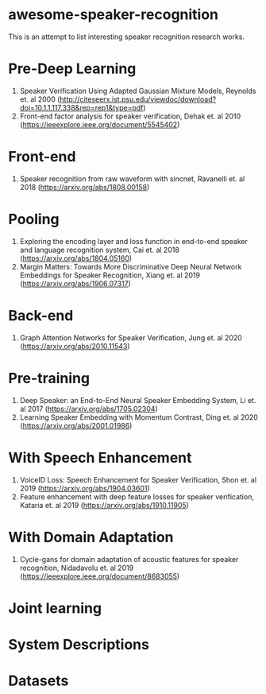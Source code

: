 # awesome-speaker-recognition
This is an attempt to list interesting speaker recognition research works.

# Pre-Deep Learning
1. Speaker Verification Using Adapted Gaussian Mixture Models, Reynolds et. al 2000 (http://citeseerx.ist.psu.edu/viewdoc/download?doi=10.1.1.117.338&rep=rep1&type=pdf)
2. Front-end factor analysis for speaker verification, Dehak et. al 2010 (https://ieeexplore.ieee.org/document/5545402)

# Front-end
1. Speaker recognition from raw waveform with sincnet, Ravanelli et. al 2018 (https://arxiv.org/abs/1808.00158)

# Pooling
1. Exploring the encoding layer and loss function in end-to-end speaker and language recognition system, Cai et. al 2018 (https://arxiv.org/abs/1804.05160)
2. Margin Matters: Towards More Discriminative Deep Neural Network Embeddings for Speaker Recognition, Xiang et. al 2019 (https://arxiv.org/abs/1906.07317)

# Back-end
1. Graph Attention Networks for Speaker Verification, Jung et. al 2020 (https://arxiv.org/abs/2010.11543)

# Pre-training
1. Deep Speaker: an End-to-End Neural Speaker Embedding System, Li et. al 2017 (https://arxiv.org/abs/1705.02304)
2. Learning Speaker Embedding with Momentum Contrast, Ding et. al 2020 (https://arxiv.org/abs/2001.01986)

# With Speech Enhancement
1. VoiceID Loss: Speech Enhancement for Speaker Verification, Shon et. al 2019 (https://arxiv.org/abs/1904.03601)
2. Feature enhancement with deep feature losses for speaker verification, Kataria et. al 2019 (https://arxiv.org/abs/1910.11905) 

# With Domain Adaptation
1. Cycle-gans for domain adaptation of acoustic features for speaker recognition, Nidadavolu et. al 2019 (https://ieeexplore.ieee.org/document/8683055)

# Joint learning

# System Descriptions

# Datasets
